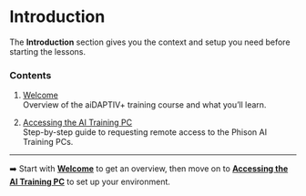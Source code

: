 # Introduction 

The **Introduction** section gives you the context and setup you need before starting the lessons.  

### Contents  

1. [Welcome](https://github.com/aiDAPTIV-Phison/aiDAPTIV-Training-Course/tree/main/1-Introduction)  
   Overview of the aiDAPTIV+ training course and what you’ll learn.  

2. [Accessing the AI Training PC](https://github.com/aiDAPTIV-Phison/aiDAPTIV-Training-Course/tree/main/1-Introduction/02-accessing-the-AI-Training-PC)  
   Step-by-step guide to requesting remote access to the Phison AI Training PCs.  

---  

➡️ Start with **[Welcome](welcome/README.md)** to get an overview, then move on to **[Accessing the AI Training PC](accessing-training-pc/README.md)** to set up your environment.  